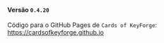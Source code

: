 #### Versão `0.4.20`

Código para o GitHub Pages de `Cards of KeyForge`: https://cardsofkeyforge.github.io
